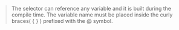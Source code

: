 >The selector can reference any variable and it is built during the compile time. The variable name must be placed inside the curly braces( { } ) prefixed with the @ symbol.

